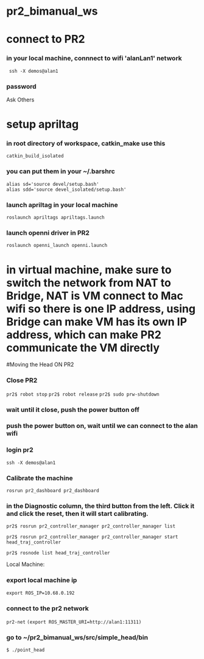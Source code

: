 # pr2_bimanual_ws

# connect to PR2
### in your local machine, connnect to wifi 'alanLan1' network
``` ssh -X demos@alan1```
### password
Ask Others

# setup apriltag
### in root directory of workspace, catkin_make use this
```catkin_build_isolated```

### you can put them in your ~/.barshrc
```
alias sd='source devel/setup.bash'
alias sdd='source devel_isolated/setup.bash'
```

### launch apriltag in your local machine
```roslaunch apriltags apriltags.launch```

### launch openni driver in PR2
```roslaunch openni_launch openni.launch```

# in virtual machine, make sure to switch the network from NAT to Bridge, NAT is VM connect to Mac wifi so there is one IP address, using Bridge can make VM has its own IP address, which can make PR2 communicate the VM directly




#Moving the Head ON PR2
### Close PR2
```pr2$ robot stop```
```pr2$ robot release```
```pr2$ sudo prw-shutdown```

### wait until it close, push the power button off
### push the power button on, wait until we can connect to the alan wifi

### login pr2
```ssh -X demos@alan1```

### Calibrate the machine
```rosrun pr2_dashboard pr2_dashboard```

### in the Diagnostic column, the third button from the left. Click it and click the reset, then it will start calibrating.

```pr2$ rosrun pr2_controller_manager pr2_controller_manager list```

```pr2$ rosrun pr2_controller_manager pr2_controller_manager start head_traj_controller```

```pr2$ rosnode list head_traj_controller```


Local Machine:
### export local machine ip
```export ROS_IP=10.68.0.192```

### connect to the pr2 network
```pr2-net```
```(export ROS_MASTER_URI=http://alan1:11311)```

### go to ~/pr2_bimanual_ws/src/simple_head/bin
```$ ./point_head```
